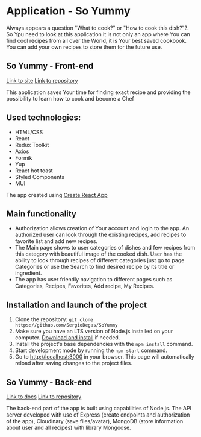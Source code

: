 # Application - So Yummy

Always appears a question "What to cook?" or "How to cook this dish?"?. So Ypu need to look at this application it is not only an app where You can find cool recipes from all over the World, it is Your best saved cookbook. You can add your own recipes to store them for the future use.

## So Yummy - Front-end

[Link to site](https://cookbook-so-yummy.netlify.app/)
[Link to repository](https://github.com/SergioDegas/SoYummy)

This application saves Your time for finding exact recipe and providing the possibility to learn how to cook and become a Chef

## Used technologies:

- HTML/CSS
- React
- Redux Toolkit
- Axios
- Formik
- Yup
- React hot toast
- Styled Components
- MUI

The app created using [Create React App](https://github.com/facebook/create-react-app)

## Main functionality

- Authorization allows creation of Your account and login to the app. An authorized user can look through the existing recipes, add recipes to favorite list and add new recipes.
- The Main page shows to user categories of dishes and few recipes from this category with beautiful image of the cooked dish. User has the ability to look through recipes of different categories just go to page Categories or use the Search to find desired recipe by its title or ingredient.
- The app has user friendly navigation to different pages such as Categories, Recipes, Favorites, Add recipe, My Recipes.

## Installation and launch of the project

1. Clone the repository: `git clone https://github.com/SergioDegas/SoYummy`
2. Make sure you have an LTS version of Node.js installed on your computer. [Download and install](https://nodejs.org/en/) if needed.
3. Install the project's base dependencies with the `npm install` command.
4. Start development mode by running the `npm start` command.
5. Go to [http://localhost:3000](http://localhost:3000) in your browser. This page will automatically reload after saving changes to the project files.


## So Yummy - Back-end

[Link to docs](https://backend-x5bd.onrender.com/api-docs/)
[Link to repository](https://github.com/SergioDegas/SoYummyBackend)

The back-end part of the app is built using capabilities of Node.js. The API server developed with use of Express (create endpoints and authorization of the app), Cloudinary (save files/avatar), MongoDB (store information about user and all recipes) with library Mongoose.



